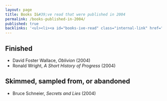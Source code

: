 ```yaml
---
layout: page
title: Books I&#39;ve read that were published in 2004
permalink: /books-published-in-2004/
published: true
backlinks: '<ul><li><a id="books-ive-read" class="internal-link" href="/books-ive-read/">Books I&#39;ve read</a></li></ul>'
---
```




## Finished 
* David Foster Wallace, _Oblivion_ (2004) 
* Ronald Wright, _A Short History of Progress_ (2004) 


## Skimmed, sampled from, or abandoned 
* Bruce Schneier, _Secrets and Lies_ (2004) 
